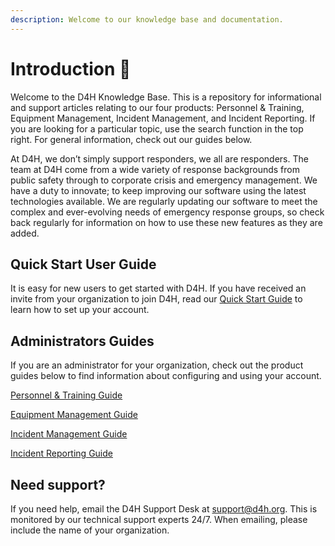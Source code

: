 ```yaml
---
description: Welcome to our knowledge base and documentation.
---
```


# Introduction 👋

Welcome to the D4H Knowledge Base. This is a repository for informational and support articles relating to our four products: Personnel & Training, Equipment Management, Incident Management, and Incident Reporting. If you are looking for a particular topic, use the search function in the top right. For general information, check out our guides below. 

At D4H, we don’t simply support responders, we all are responders. The team at D4H come from a wide variety of response backgrounds from public safety through to corporate crisis and emergency management. We have a duty to innovate; to keep improving our software using the latest technologies available. We are regularly updating our software to meet the complex and ever-evolving needs of emergency response groups, so check back regularly for information on how to use these new features as they are added.

## Quick Start User Guide

It is easy for new users to get started with D4H. If you have received an invite from your organization to join D4H, read our [Quick Start Guide](user-accounts/quick-start-guide/) to learn how to set up your account.

## Administrators Guides

If you are an administrator for your organization, check out the product guides below to find information about configuring and using your account. 

[Personnel & Training Guide](personnel-and-training/getting-started.md) 

[Equipment Management Guide](equipment-management/getting-started.md)

[Incident Management Guide](incident-management/getting-started.md) 

[Incident Reporting Guide](incident-reporting/getting-started.md) 

## Need support? 

If you need help, email the D4H Support Desk at support@d4h.org. This is monitored by our technical support experts 24/7. When emailing, please include the name of your organization. 





